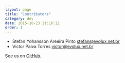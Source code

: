 ```yaml
---
layout: page
title: "Contributors"
category: dev
date: 2015-10-23 11:16:12
order: 1
---
```


- Stefan Yohansson Areeira Pinto <stefan@evolux.net.br>
- Victor Paiva Torres <victor@evolux.net.br>

See us on [GitHub](https://github.com/EvoluxBR/verto-docs).
